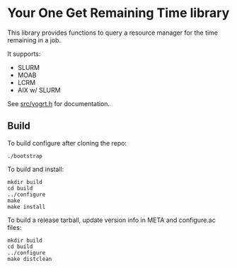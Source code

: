 # Your One Get Remaining Time library
This library provides functions to query a resource manager
for the time remaining in a job.

It supports:
- SLURM
- MOAB
- LCRM
- AIX w/ SLURM

See [src/yogrt.h](https://github.com/LLNL/libyogrt/blob/master/src/yogrt.h) for documentation.

## Build
To build configure after cloning the repo:

    ./bootstrap

To build and install:

    mkdir build
    cd build
    ../configure
    make
    make install

To build a release tarball, update version info in META and configure.ac files:

    mkdir build
    cd build
    ../configure
    make distclean
